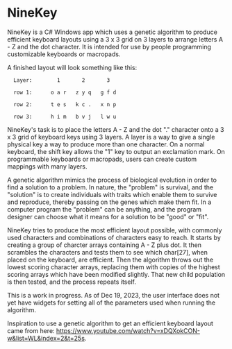# NineKey
NineKey is a C# Windows app which uses a genetic algorithm to produce efficient keyboard layouts using a 3 x 3 grid on 3 layers to arrange letters A - Z and the dot character. It is intended for use by people programming customizable keyboards or macropads.  

A finished layout will look something like this:


      

      Layer:        1       2       3 
      
      row 1:      o a r   z y q   g f d
      
      row 2:      t e s   k c .   x n p 
      
      row 3:      h i m   b v j   l w u 

NineKey's task is to place the letters A - Z and the dot "." character onto a 3 x 3 grid of keyboard keys using 3 layers. A layer is a way to give a single physical key a way to produce more than one character. On a normal keyboard, the shift key allows the "1" key to output an exclamation mark. On programmable keyboards or macropads, users can create custom mappings with many layers.   

A genetic algorithm mimics the process of biological evolution in order to find a solution to a problem. In nature, the "problem" is survival, and the "solution" is to create individuals with traits which enable them to survive and reproduce, thereby passing on the genes which make them fit. In a computer program the "problem" can be anything, and the program designer can choose what it means for a solution to be "good" or "fit".

NineKey tries to produce the most efficient layout possible, with commonly used characters and combinations of characters easy to reach. It starts by creating a group of charcter arrays containing A - Z plus dot. It then scrambles the characters and tests them to see which char[27], when placed on the keyboard, are efficient. Then the algorithm throws out the lowest scoring character arrays, replacing them with copies of the highest scoring arrays which have been modified slightly. That new child population is then tested, and the process repeats itself.  

This is a work in progress. As of Dec 19, 2023, the user interface does not yet have widgets for setting all of the parameters used when running the algorithm.

Inspiration to use a genetic algorithm to get an efficient keyboard layout came from here: https://www.youtube.com/watch?v=xDQXokCON-w&list=WL&index=2&t=25s.
